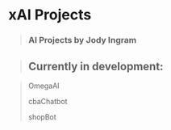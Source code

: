 # xAI Projects

> ### AI Projects by Jody Ingram

> ## Currently in development:

> OmegaAI
> 
> cbaChatbot
> 
> shopBot
